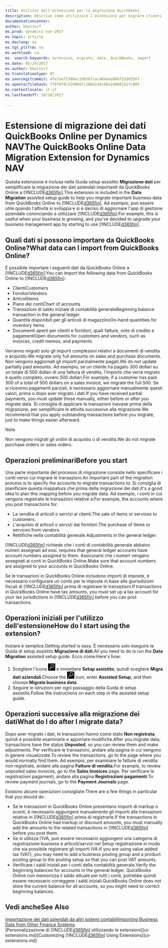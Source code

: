 ```yaml
---
title: Utilizzo dell'estensione per la migrazione QuickBooks
description: Descrive come utilizzare l'estensione per migrare clienti, fornitori, articoli e conti da QuickBooks Online a Dynamics NAV.
documentationcenter: 
author: bholtorf
ms.prod: dynamics-nav-2017
ms.topic: article
ms.devlang: na
ms.tgt_pltfrm: na
ms.workload: na
ms. search.keywords: extension, migrate, data, QuickBooks, import
ms.date: 05/24/2017
ms.author: bholtorf
ms.translationtype: HT
ms.sourcegitcommit: 4fefaef7380ac10836fcac404eea006f55d8556f
ms.openlocfilehash: ff8f8f0c529966fc108d2d4c86e2d0681b1fc005
ms.contentlocale: it-it
ms.lasthandoff: 10/16/2017

---
```


# <a name="the-quickbooks-online-data-migration-extension-for-dynamics-nav"></a><span data-ttu-id="7b335-103">Estensione di migrazione dei dati QuickBooks Online per Dynamics NAV</span><span class="sxs-lookup"><span data-stu-id="7b335-103">The QuickBooks Online Data Migration Extension for Dynamics NAV</span></span>
<span data-ttu-id="7b335-104">Questa estensione è inclusa nella Guida setup assistito **Migrazione dati** per semplificare la migrazione dei dati aziendali importanti da QuickBooks Online a [!INCLUDE[d365fin](includes/d365fin_md.md)].</span><span class="sxs-lookup"><span data-stu-id="7b335-104">This extension is included in the **Data Migration** assisted setup guide to help you migrate important business data from QuickBooks Online to [!INCLUDE[d365fin](includes/d365fin_md.md)].</span></span> <span data-ttu-id="7b335-105">Ad esempio, può essere utile quando l'attività si sviluppa e si è deciso di aggiornare l'app di gestione aziendale cominciando a utilizzare [!INCLUDE[d365fin](includes/d365fin_md.md)].</span><span class="sxs-lookup"><span data-stu-id="7b335-105">For example, this is useful when your business is growing, and you've decided to upgrade your business management app by starting to use [!INCLUDE[d365fin](includes/d365fin_md.md)].</span></span>

## <a name="what-data-can-i-import-from-quickbooks-online"></a><span data-ttu-id="7b335-106">Quali dati si possono importare da QuickBooks Online?</span><span class="sxs-lookup"><span data-stu-id="7b335-106">What data can I import from QuickBooks Online?</span></span>
<span data-ttu-id="7b335-107">È possibile importare i seguenti dati da QuickBooks Online a [!INCLUDE[d365fin](includes/d365fin_md.md)]:</span><span class="sxs-lookup"><span data-stu-id="7b335-107">You can import the following data from QuickBooks Online to [!INCLUDE[d365fin](includes/d365fin_md.md)]:</span></span>  

* <span data-ttu-id="7b335-108">Clienti</span><span class="sxs-lookup"><span data-stu-id="7b335-108">Customers</span></span>
* <span data-ttu-id="7b335-109">Fornitori</span><span class="sxs-lookup"><span data-stu-id="7b335-109">Vendors</span></span>
* <span data-ttu-id="7b335-110">Articoli</span><span class="sxs-lookup"><span data-stu-id="7b335-110">Items</span></span>
* <span data-ttu-id="7b335-111">Piano dei conti</span><span class="sxs-lookup"><span data-stu-id="7b335-111">Chart of accounts</span></span> 
* <span data-ttu-id="7b335-112">Transazioni di saldo iniziale di contabilità generale</span><span class="sxs-lookup"><span data-stu-id="7b335-112">Beginning balance transaction in the general ledger</span></span>
* <span data-ttu-id="7b335-113">Quantità disponibili per gli articoli di magazzino</span><span class="sxs-lookup"><span data-stu-id="7b335-113">On-hand quantities for inventory items</span></span>
* <span data-ttu-id="7b335-114">Documenti aperti per clienti e fornitori, quali fatture, note di credito e pagamenti</span><span class="sxs-lookup"><span data-stu-id="7b335-114">Open documents for customers and vendors, such as invoices, credit memos, and payments</span></span>

<span data-ttu-id="7b335-115">Verranno migrati solo gli importi complessivi relativi a documenti di vendita e acquisto.</span><span class="sxs-lookup"><span data-stu-id="7b335-115">We migrate only full amounts on sales and purchase documents.</span></span> <span data-ttu-id="7b335-116">Non vengono aggiornati gli importi parzialmente pagati.</span><span class="sxs-lookup"><span data-stu-id="7b335-116">We do not update partially paid amounts.</span></span> <span data-ttu-id="7b335-117">Ad esempio, se un cliente ha pagato 300 dollari su un totale di 500 dollari di una fattura di vendita, l'importo che verrà migrato è quello completo, ovvero 500 dollari.</span><span class="sxs-lookup"><span data-stu-id="7b335-117">For example, if a customer has paid 300 of a total of 500 dollars on a sales invoice, we migrate the full 500.</span></span> <span data-ttu-id="7b335-118">Se si ricevono pagamenti parziali, è necessario aggiornare manualmente questi valori, prima o dopo aver migrato i dati.</span><span class="sxs-lookup"><span data-stu-id="7b335-118">If you have received partial payments, you must update these manually, either before or after you migrate data.</span></span> <span data-ttu-id="7b335-119">Si consiglia di applicare le transazioni inevase prima della migrazione, per semplificare le attività successive alla migrazione.</span><span class="sxs-lookup"><span data-stu-id="7b335-119">We recommend that you apply outstanding transactions before you migrate, just to make things easier afterward.</span></span>

> [!NOTE]  
>   <span data-ttu-id="7b335-120">Non vengono migrati gli ordini di acquisto o di vendita.</span><span class="sxs-lookup"><span data-stu-id="7b335-120">We do not migrate purchase orders or sales orders.</span></span>

## <a name="before-you-start"></a><span data-ttu-id="7b335-121">Operazioni preliminari</span><span class="sxs-lookup"><span data-stu-id="7b335-121">Before you start</span></span>
<span data-ttu-id="7b335-122">Una parte importante del processo di migrazione consiste nello specificare i conti verso cui migrare le transazioni.</span><span class="sxs-lookup"><span data-stu-id="7b335-122">An important part of the migration process is to specify the accounts to migrate transactions to.</span></span> <span data-ttu-id="7b335-123">Si consiglia di pianificare questa mappatura che prima della migrazione dei dati.</span><span class="sxs-lookup"><span data-stu-id="7b335-123">It's a good idea to plan this mapping before you migrate data.</span></span> <span data-ttu-id="7b335-124">Ad esempio, i conti in cui vengono registrate le transazioni relative a:</span><span class="sxs-lookup"><span data-stu-id="7b335-124">For example, the accounts where you post transactions for:</span></span>  
  
* <span data-ttu-id="7b335-125">La vendita di articoli o servizi ai clienti.</span><span class="sxs-lookup"><span data-stu-id="7b335-125">The sale of items or services to customers.</span></span>
* <span data-ttu-id="7b335-126">L'acquisto di articoli o servizi dai fornitori.</span><span class="sxs-lookup"><span data-stu-id="7b335-126">The purchase of items or services from vendors.</span></span>  
* <span data-ttu-id="7b335-127">Rettifiche nella contabilità generale.</span><span class="sxs-lookup"><span data-stu-id="7b335-127">Adjustments in the general ledger.</span></span>  

[!INCLUDE[d365fin](includes/d365fin_md.md)]<span data-ttu-id="7b335-128"> richiede che i conti di contabilità generale abbaino numeri assegnati ad essi.</span><span class="sxs-lookup"><span data-stu-id="7b335-128"> requires that general ledger accounts have account numbers assigned to them.</span></span> <span data-ttu-id="7b335-129">Assicurarsi che i numeri vengano assegnati ai conti in QuickBooks Online.</span><span class="sxs-lookup"><span data-stu-id="7b335-129">Make sure that account numbers are assigned to your accounts in QuickBooks Online.</span></span>

<span data-ttu-id="7b335-130">Se le transazioni in QuickBooks Online includono importi di imposte, è necessario configurare un conto per le imposte in base alle giurisdizioni fiscali di [!INCLUDE[d365fin](includes/d365fin_md.md)] prima di registrare le transazioni.</span><span class="sxs-lookup"><span data-stu-id="7b335-130">If transactions in QuickBooks Online have tax amounts, you must set up a tax account for your tax jurisdictions in [!INCLUDE[d365fin](includes/d365fin_md.md)] before you can post transactions.</span></span>

## <a name="how-do-i-start-using-the-extension"></a><span data-ttu-id="7b335-131">Operazioni iniziali per l'utilizzo dell'estensione</span><span class="sxs-lookup"><span data-stu-id="7b335-131">How do I start using the extension?</span></span>
<span data-ttu-id="7b335-132">Iniziare è semplice.</span><span class="sxs-lookup"><span data-stu-id="7b335-132">Getting started is easy.</span></span> <span data-ttu-id="7b335-133">È necessario solo eseguire la Guida di setup assistito **Migrazione di dati**.</span><span class="sxs-lookup"><span data-stu-id="7b335-133">All you need to do is run the **Data Migration** assisted setup guide.</span></span> <span data-ttu-id="7b335-134">Ecco come:</span><span class="sxs-lookup"><span data-stu-id="7b335-134">Here's how:</span></span>

1. <span data-ttu-id="7b335-135">Scegliere l'icona ![Cerca pagina o report](media/ui-search/search_small.png "icona Cerca pagina o report") e immettere **Setup assistito**, quindi scegliere **Migra dati aziendali**.</span><span class="sxs-lookup"><span data-stu-id="7b335-135">Choose the ![Search for Page or Report](media/ui-search/search_small.png "Search for Page or Report icon") icon, enter **Assisted Setup**, and then choose **Migrate business data**.</span></span>
2. <span data-ttu-id="7b335-136">Seguire le istruzioni per ogni passaggio della Guida di setup assistito.</span><span class="sxs-lookup"><span data-stu-id="7b335-136">Follow the instructions on each step in the assisted setup guide.</span></span>

## <a name="what-do-i-do-after-i-migrate-data"></a><span data-ttu-id="7b335-137">Operazioni successive alla migrazione dei dati</span><span class="sxs-lookup"><span data-stu-id="7b335-137">What do I do after I migrate data?</span></span>
<span data-ttu-id="7b335-138">Dopo aver migrato i dati, le transazioni hanno come stato **Non registrata**, quindi è possibile esaminarle e apportare modifiche.</span><span class="sxs-lookup"><span data-stu-id="7b335-138">After you migrate data, transactions have the status **Unposted**, so you can review them and make adjustments.</span></span> <span data-ttu-id="7b335-139">Per verificare le transazioni, andare alla pagina in cui vengono in genere visualizzate.</span><span class="sxs-lookup"><span data-stu-id="7b335-139">To review the transactions, go to the page where you would normally find them.</span></span> <span data-ttu-id="7b335-140">Ad esempio, per esaminare le fatture di vendita non registrate, andare alla pagina **Fatture di vendita**.</span><span class="sxs-lookup"><span data-stu-id="7b335-140">For example, to review unposted sales invoices, go to the **Sales Invoices** page.</span></span> <span data-ttu-id="7b335-141">Per verificare le registrazioni pagamenti, andare alla pagina **Registrazioni pagamenti**.</span><span class="sxs-lookup"><span data-stu-id="7b335-141">To review payment journals, go to the **Payment Journals** page.</span></span>   

<span data-ttu-id="7b335-142">Esistono alcune operazioni consigliate:</span><span class="sxs-lookup"><span data-stu-id="7b335-142">There are a few things in particular that you should do:</span></span>

* <span data-ttu-id="7b335-143">Se le transazioni in QuickBooks Online presentano importi di markup o sconti, è necessario aggiungere manualmente gli importi alle transazioni relative in [!INCLUDE[d365fin](includes/d365fin_md.md)] prima di registrarle.</span><span class="sxs-lookup"><span data-stu-id="7b335-143">If the transactions in QuickBooks Online had markup or discount amounts, you must manually add the amounts to the related transactions in [!INCLUDE[d365fin](includes/d365fin_md.md)] before you post them.</span></span>
* <span data-ttu-id="7b335-144">Se si utilizza l'IVA, può essere necessario aggiungere una categoria di registrazione business e articoli/servizi nel Setup registrazione in modo che sia possibile registrare gli importi IVA.</span><span class="sxs-lookup"><span data-stu-id="7b335-144">If you are using value added tax (VAT), you may need to add a business posting group and a product posting group to the posting setup so that you can post VAT amounts.</span></span>
* <span data-ttu-id="7b335-145">Verificare i saldi iniziali per i conti della contabilità generale.</span><span class="sxs-lookup"><span data-stu-id="7b335-145">Verify the beginning balances for accounts in the general ledger.</span></span> <span data-ttu-id="7b335-146">QuickBooks Online non memorizza il saldo attuale per tutti i conti, potrebbe quindi essere necessario correggere i saldi iniziali.</span><span class="sxs-lookup"><span data-stu-id="7b335-146">QuickBooks Online does not store the current balance for all accounts, so you might need to correct beginning balances.</span></span>

## <a name="see-also"></a><span data-ttu-id="7b335-147">Vedi anche</span><span class="sxs-lookup"><span data-stu-id="7b335-147">See Also</span></span>
[<span data-ttu-id="7b335-148">Importazione dei dati aziendali da altri sistemi contabili</span><span class="sxs-lookup"><span data-stu-id="7b335-148">Importing Business Data from Other Finance Systems</span></span>](upload-data.md)  
<span data-ttu-id="7b335-149">[Personalizzazione di [!INCLUDE[d365fin](includes/d365fin_md.md)] utilizzando le estensioni](ui-extensions.md)</span><span class="sxs-lookup"><span data-stu-id="7b335-149">[Customizing [!INCLUDE[d365fin](includes/d365fin_md.md)] Using Extensions](ui-extensions.md)</span></span>  


